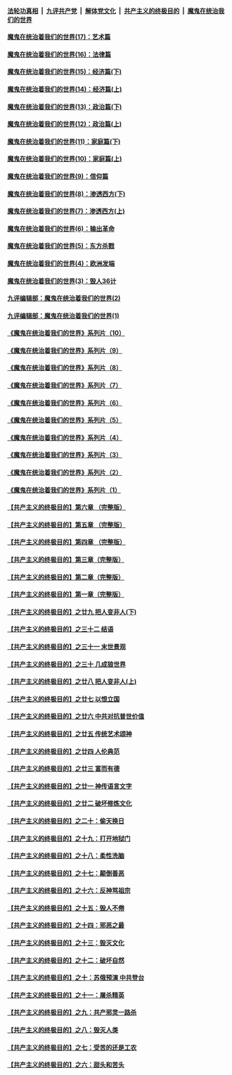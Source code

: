 

####  [法轮功真相](../../../../basic/blob/master/README.md?t=10242002) &nbsp;|&nbsp; [九评共产党](../../../../9ping.md/blob/master/README.md?t=10242002) &nbsp;|&nbsp; [解体党文化](../../../../jtdwh.md/blob/master/README.md?t=10242002)  &nbsp;|&nbsp; [共产主义的终极目的](../../../../gczydzjmd.md/blob/master/README.md?t=10242002) &nbsp;|&nbsp; [魔鬼在统治我们的世界](../../../../mgztzwmdsj.md/blob/master/README.md?t=10242002) 

#### [魔鬼在统治着我们的世界(17)：艺术篇](../pages/nsc422/n10499093.md?t=10242002) 

#### [魔鬼在统治着我们的世界(16)：法律篇](../pages/nsc422/n10485969.md?t=10242002) 

#### [魔鬼在统治着我们的世界(15)：经济篇(下)](../pages/nsc422/n10469975.md?t=10242002) 

#### [魔鬼在统治着我们的世界(14)：经济篇(上)](../pages/nsc422/n10457370.md?t=10242002) 

#### [魔鬼在统治着我们的世界(13)：政治篇(下)](../pages/nsc422/n10448270.md?t=10242002) 

#### [魔鬼在统治着我们的世界(12)：政治篇(上)](../pages/nsc422/n10444576.md?t=10242002) 

#### [魔鬼在统治着我们的世界(11)：家庭篇(下)](../pages/nsc422/n10440961.md?t=10242002) 

#### [魔鬼在统治着我们的世界(10)：家庭篇(上)](../pages/nsc422/n10435448.md?t=10242002) 

#### [魔鬼在统治着我们的世界(9)：信仰篇](../pages/nsc422/n10432159.md?t=10242002) 

#### [魔鬼在统治着我们的世界(8)：渗透西方(下)](../pages/nsc422/n10429603.md?t=10242002) 

#### [魔鬼在统治着我们的世界(7)：渗透西方(上)](../pages/nsc422/n10426013.md?t=10242002) 

#### [魔鬼在统治着我们的世界(6)：输出革命](../pages/nsc422/n10421536.md?t=10242002) 

#### [魔鬼在统治着我们的世界(5)：东方杀戮](../pages/nsc422/n10417707.md?t=10242002) 

#### [魔鬼在统治着我们的世界(4)：欧洲发端](../pages/nsc422/n10414890.md?t=10242002) 

#### [魔鬼在统治着我们的世界(3)：毁人36计](../pages/nsc422/n10411583.md?t=10242002) 

#### [九评编辑部：魔鬼在统治着我们的世界(2)](../pages/nsc422/n10410036.md?t=10242002) 

#### [九评编辑部：魔鬼在统治着我们的世界(1)](../pages/nsc422/n10406825.md?t=10242002) 

#### [《魔鬼在统治着我们的世界》系列片（10）](../pages/nsc422/n12292670.md?t=10242002) 

#### [《魔鬼在统治着我们的世界》系列片（9）](../pages/nsc422/n12290859.md?t=10242002) 

#### [《魔鬼在统治着我们的世界》系列片（8）](../pages/nsc422/n12287445.md?t=10242002) 

#### [《魔鬼在统治着我们的世界》系列片（7）](../pages/nsc422/n12283425.md?t=10242002) 

#### [《魔鬼在统治着我们的世界》系列片（6）](../pages/nsc422/n12282314.md?t=10242002) 

#### [《魔鬼在统治着我们的世界》系列片（5）](../pages/nsc422/n12281419.md?t=10242002) 

#### [《魔鬼在统治着我们的世界》系列片（4）](../pages/nsc422/n12274024.md?t=10242002) 

#### [《魔鬼在统治着我们的世界》系列片（3）](../pages/nsc422/n12271322.md?t=10242002) 

#### [《魔鬼在统治着我们的世界》系列片（2）](../pages/nsc422/n12269049.md?t=10242002) 

#### [《魔鬼在统治着我们的世界》系列片（1）](../pages/nsc422/n12267575.md?t=10242002) 

#### [【共产主义的终极目的】第六章 （完整版）](../pages/nsc422/n11428913.md?t=10242002) 

#### [【共产主义的终极目的】第五章 （完整版）](../pages/nsc422/n11428912.md?t=10242002) 

#### [【共产主义的终极目的】第四章 （完整版）](../pages/nsc422/n11428907.md?t=10242002) 

#### [【共产主义的终极目的】第三章（完整版）](../pages/nsc422/n11428848.md?t=10242002) 

#### [【共产主义的终极目的】第二章（完整版）](../pages/nsc422/n11428831.md?t=10242002) 

#### [【共产主义的终极目的】第一章（完整版）](../pages/nsc422/n11417651.md?t=10242002) 

#### [【共产主义的终极目的】之廿九 把人变非人(下)](../pages/nsc422/n11344140.md?t=10242002) 

#### [【共产主义的终极目的】之三十二 结语](../pages/nsc422/n11360535.md?t=10242002) 

#### [【共产主义的终极目的】之三十一 末世景观](../pages/nsc422/n11351129.md?t=10242002) 

#### [【共产主义的终极目的】之三十 几成狼世界](../pages/nsc422/n11348280.md?t=10242002) 

#### [【共产主义的终极目的】之廿八 把人变非人(上)](../pages/nsc422/n11340492.md?t=10242002) 

#### [【共产主义的终极目的】之廿七 以恨立国](../pages/nsc422/n11336944.md?t=10242002) 

#### [【共产主义的终极目的】之廿六 中共对抗普世价值](../pages/nsc422/n11324785.md?t=10242002) 

#### [【共产主义的终极目的】之廿五 传统艺术颂神](../pages/nsc422/n11296396.md?t=10242002) 

#### [【共产主义的终极目的】之廿四 人伦典范](../pages/nsc422/n11296397.md?t=10242002) 

#### [【共产主义的终极目的】之廿三 富而有德](../pages/nsc422/n11283598.md?t=10242002) 

#### [【共产主义的终极目的】之廿一 神传语言文字](../pages/nsc422/n11263265.md?t=10242002) 

#### [【共产主义的终极目的】之廿二 破坏修炼文化](../pages/nsc422/n11245728.md?t=10242002) 

#### [【共产主义的终极目的】之二十：偷天换日](../pages/nsc422/n11238846.md?t=10242002) 

#### [【共产主义的终极目的】之十九：打开地狱门](../pages/nsc422/n11206376.md?t=10242002) 

#### [【共产主义的终极目的】之十八：柔性洗脑](../pages/nsc422/n11199994.md?t=10242002) 

#### [【共产主义的终极目的】之十七：颠倒善恶](../pages/nsc422/n11179782.md?t=10242002) 

#### [【共产主义的终极目的】之十六：反神骂祖宗](../pages/nsc422/n11166798.md?t=10242002) 

#### [【共产主义的终极目的】之十五：毁人不倦](../pages/nsc422/n11166792.md?t=10242002) 

#### [【共产主义的终极目的】之十四：邪恶之最](../pages/nsc422/n11150249.md?t=10242002) 

#### [【共产主义的终极目的】之十三：毁灭文化](../pages/nsc422/n11135227.md?t=10242002) 

#### [【共产主义的终极目的】之十二：破坏自然](../pages/nsc422/n11135214.md?t=10242002) 

#### [【共产主义的终极目的】之十：苏俄预演 中共登台](../pages/nsc422/n11118424.md?t=10242002) 

#### [【共产主义的终极目的】之十一：屠杀精英](../pages/nsc422/n11118442.md?t=10242002) 

#### [【共产主义的终极目的】之九：共产邪灵一路杀](../pages/nsc422/n11114139.md?t=10242002) 

#### [【共产主义的终极目的】之八：毁灭人类](../pages/nsc422/n11108503.md?t=10242002) 

#### [【共产主义的终极目的】之七：受苦的还是工农](../pages/nsc422/n11101809.md?t=10242002) 

#### [【共产主义的终极目的】之六：甜头和苦头](../pages/nsc422/n11096971.md?t=10242002) 


